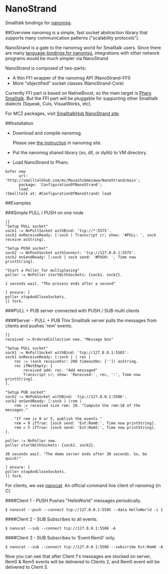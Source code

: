 # NanoStrand
Smalltalk bindings for [nanomsg](http://nanomsg.org).


##Overview
nanomsg is a simple, fast socket abstraction library that supports many communication patterns ("scalability protocols").

NanoStrand is a gate to the nanomsg world for Smalltalk users. Since there are many [language-bindings for nanomsg](http://nanomsg.org/documentation.html), integrations with other network programs would be much simpler via NanoStrand.

NanoStrand is composed of two-parts:

- A thin FFI wrapper of the nanomsg API (NanoStrand-FFI) 
- More "objectified" socket classes (NanoStrand-Core)

Currently FFI part is based on NativeBoost, so the main target is [Pharo Smalltalk](http://pharo.org). But the FFI part will be pluggable for supporting other Smalltalk dialects (Squeak, Cuis, VisualWorks, etc).

For MCZ packages, visit <a href="http://smalltalkhub.com/#!/~MasashiUmezawa/NanoStrand">SmalltalkHub NanoStrand site</a>.


##Installation
- Download and compile nanomsg.
	
	Please see [the instruction](http://nanomsg.org/download.html) in nanomsg site. 

- Put the nanomsg shared library (so, dll, or dylib) to VM directory.

- Load NanoStrand to Pharo.

```Smalltalk
Gofer new
      url: 'http://smalltalkhub.com/mc/MasashiUmezawa/NanoStrand/main';
      package: 'ConfigurationOfNanoStrand';
      load.
(Smalltalk at: #ConfigurationOfNanoStrand) load
```

##Examples

###Simple PULL / PUSH on one node
```Smalltalk
[[
"Setup PULL socket"
sock1 := NnPullSocket withBind: 'tcp://*:5575'.sock1 onReceiveReady: [:sock | Transcript cr; show: '#PULL: ', sock receive asString]."Setup PUSH socket"sock2 := NnPushSocket withConnect: 'tcp://127.0.0.1:5575'.sock2 onSendReady: [:sock | sock send: '#PUSH: ', Time now printString]."Start a Poller for multiplexing"poller := NnPoller startWithSockets: {sock1. sock2}.1 seconds wait. "The process ends after a second"] ensure: [poller stopAndCloseSockets.]] fork.
```

###PULL + PUB server connected with PUSH / SUB multi clients

####Server - PULL + PUB
 This Smalltalk server pulls the messages from clients and pushes 'rem' events.

```Smalltalk
[[
received := OrderedCollection new. "Message box"

"Setup PULL socket"sock1 := NnPullSocket withBind: 'tcp://127.0.0.1:5585'.sock1 onReceiveReady: [:sock | | rec |	rec := (sock receiveFor: 200 timeoutDo: ['']) asString.	rec ifNotEmpty: [		received add: rec. "Add messaged"		Transcript cr; show: 'Received:', rec, ':', Time now printString].]."Setup PUB socket"sock2 := NnPubSocket withBind: 'tcp://127.0.0.1:5586'.sock2 onSendReady: [:sock | |rem |	rem := received size rem: 10. "Compute the rem:10 of the messages."
	
	"If rem is 0 or 5, publish the events."	rem = 0 ifTrue: [sock send: 'Evt:Rem0:', Time now printString].	rem = 5 ifTrue: [sock send: 'Evt:Rem5:', Time now printString].].poller := NnPoller new.poller startWithSockets: {sock1. sock2}.30 seconds wait. "The demo server ends after 30 seconds. So, be quick!"] ensure: [poller stopAndCloseSockets.]] fork.

```

For clients, we use [nanocat](http://nanomsg.org/v0.5/nanocat.1.html). An official command line client of nanomsg (in C).

####Client 1 - PUSH
Pushes "HelloWorld" messages periodically.

```
$ nanocat --push --connect tcp://127.0.0.1:5585 --data HelloWorld -i 1
```

####Client 2 - SUB
Subscribes to all events.

```
$ nanocat --sub --connect tcp://127.0.0.1:5586 -A
```

####Client 3 - SUB
Subscribes to 'Event:Rem0' only.

```
$ nanocat --sub --connect tcp://127.0.0.1:5586 --subscribe Evt:Rem0 -A
```

Now you can see that after Client 1's messages are stocked on server, Rem0 & Rem5 events will be delivered to Clients 2, and Rem0 event will be delivered to Client 3.

